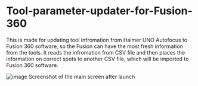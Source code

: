 # Tool-parameter-updater-for-Fusion-360
This is made for updating tool infromation from Haimer UNO Autofocus to Fusion 360 software, so the Fusion can have the most fresh information from the tools. It reads the infromation from CSV file and then places the information on correct spots to another CSV file, which will be imported to Fusion 360 software. 



![image](https://user-images.githubusercontent.com/118538158/232702318-c1309e7b-b4c6-4e5c-aa80-7c92c9dd6fd0.png)
Screenshot of the main screen after launch

